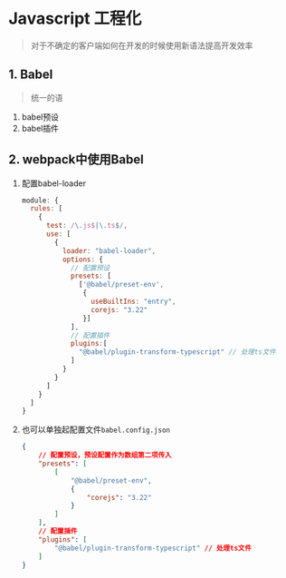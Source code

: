 # Javascript 工程化

> 对于不确定的客户端如何在开发的时候使用新语法提高开发效率



## 1. Babel

> 统一的语

1. babel预设
1. babel插件

## 2. webpack中使用Babel

1. 配置babel-loader

   ```js
   module: {
     rules: [
       {
         test: /\.js$|\.ts$/,
         use: [
           {
             loader: "babel-loader",
             options: {
               // 配置预设
               presets: [
                 ['@babel/preset-env',
                  {
                    useBuiltIns: "entry",
                    corejs: "3.22"
                  }]
               ],
               // 配置插件
               plugins:[
                 "@babel/plugin-transform-typescript" // 处理ts文件
               ]
             }
           }
         ]
       }
     ]
   }
   ```
   
1. 也可以单独起配置文件`babel.config.json`

   ```json
   {
       // 配置预设，预设配置作为数组第二项传入
       "presets": [
           [
               "@babel/preset-env",
               {
                   "corejs": "3.22"
               }
           ]
       ],
       // 配置插件
       "plugins": [
           "@babel/plugin-transform-typescript" // 处理ts文件
       ]
   }
   ```
   
   

